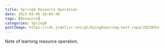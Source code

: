 ```yaml
---
title: Spring6 Resource Operation
date: 2023-04-06 16:04:40
tags: [Resource]
categories: Spring6
postImage: https://cdn.jsdelivr.net/gh/DyingDown/img-host-repo/202304162141931.jpg
---
```


Note of learning resource operation.

<!--more-->

